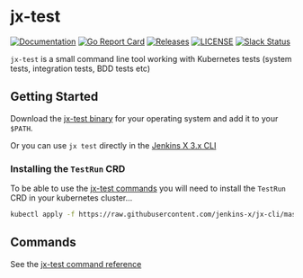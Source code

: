# jx-test

[![Documentation](https://godoc.org/github.com/jenkins-x/jx-test?status.svg)](https://pkg.go.dev/mod/github.com/jenkins-x/jx-test)
[![Go Report Card](https://goreportcard.com/badge/github.com/jenkins-x/jx-test)](https://goreportcard.com/report/github.com/jenkins-x/jx-test)
[![Releases](https://img.shields.io/github/release-pre/jenkins-x/jx-test.svg)](https://github.com/jenkins-x/jx-test/releases)
[![LICENSE](https://img.shields.io/github/license/jenkins-x/jx-test.svg)](https://github.com/jenkins-x/jx-test/blob/master/LICENSE)
[![Slack Status](https://img.shields.io/badge/slack-join_chat-white.svg?logo=slack&style=social)](https://slack.k8s.io/)

`jx-test` is a small command line tool working with Kubernetes tests (system tests, integration tests, BDD tests etc)

## Getting Started

Download the [jx-test binary](https://github.com/jenkins-x/jx-test/releases) for your operating system and add it to your `$PATH`.

Or you can use `jx test` directly in the [Jenkins X 3.x CLI](https://github.com/jenkins-x/jx-cli)


### Installing the `TestRun` CRD

To be able to use the [jx-test commands](https://github.com/jenkins-x/jx-test/blob/master/docs/cmd/jx-test.md) you will need to install the `TestRun` CRD in your kubernetes cluster...

```bash 
kubectl apply -f https://raw.githubusercontent.com/jenkins-x/jx-cli/master/crds/test-crd.yaml
```

## Commands

See the [jx-test command reference](https://github.com/jenkins-x/jx-test/blob/master/docs/cmd/jx-test.md)